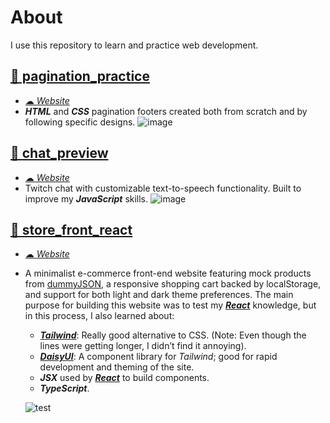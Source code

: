 # About
I use this repository to learn and practice web development.

## [📁 pagination_practice](./pagination_practice)
- [☁ _Website_](https://m4ryu5.github.io/web-dev-practice/pagination_practice/pagination.html)
- ___HTML___ and ___CSS___ pagination footers created both from scratch and by following specific designs.
  ![image](https://github.com/M4rYu5/web-dev-practice/assets/30922014/7e0829cf-eebb-46bb-a8af-29016f439f9c)

## [📁 chat_preview](./chat_preview)
- [☁ _Website_](https://m4ryu5.github.io/web-dev-practice/chat_preview)
- Twitch chat with customizable text-to-speech functionality. Built to improve my ___JavaScript___ skills.
![image](https://github.com/M4rYu5/web-dev-practice/assets/30922014/8c5b0cb1-93dd-4d16-9da4-3e49065bc2b7)

## [📁 store_front_react](./store_front_react)
- [☁ _Website_](https://m4ryu5.github.io/web-dev-practice/store_front_react)
- A minimalist e-commerce front-end website featuring mock products from [dummyJSON](https://dummyjson.com/), a responsive shopping cart backed by localStorage, and support for both light and dark theme preferences. The main purpose for building this website was to test my [___React___](https://react.dev/learn) knowledge, but in this process, I also learned about:
  - [___Tailwind___](https://tailwindcss.com/docs/installation): Really good alternative to CSS. (Note: Even though the lines were getting longer, I didn’t find it annoying).
  - [___DaisyUI___](https://daisyui.com/docs/install/): A component library for _Tailwind_; good for rapid development and theming of the site.
  - ___JSX___ used by [___React___](https://react.dev/learn) to build components.
  - ___TypeScript___.

  ![test](https://github.com/M4rYu5/web-dev-practice/assets/30922014/cdc943d8-4783-4ab4-9574-bcff767202f1)
